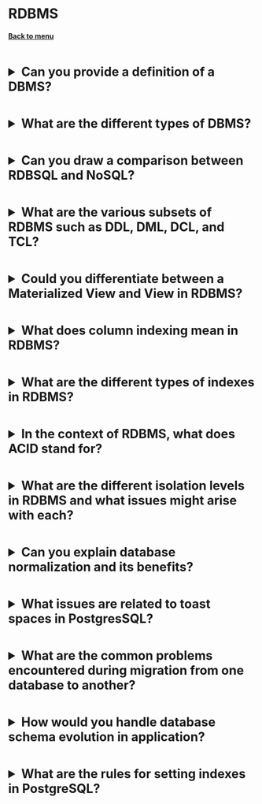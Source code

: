 <h1>RDBMS</h1> 
<h4> 

[Back to menu](..%2FMenu.md)

</h4>

[//]: # (Can you provide a definition of a DBMS?)
<br>
<details>
    <summary style="font-size: 25px;">
        <b>
            Can you provide a definition of a DBMS?
        </b>
    </summary>
<br>

A Database Management System (DBMS) is software that interacts with end users,
applications, and the database itself to capture and analyze data.
A DBMS allows a user to interact with the database.

MsSQL Server is DBMS

There are several main functions of a DBMS:

- Data Storage and Independence
- Efficient Data Access
- Data Integrity and Security
- Data Administration
- Concurrent Access and Crash Recovery

</details>

[//]: # (What are the different types of DBMS?)
<br>
<details>
    <summary style="font-size: 25px;">
        <b>
            What are the different types of DBMS?
        </b>
    </summary>
<br>

**Relational (RDBSQL)** - supports SQL.
RDBMS does not support many-to-many relationships.
Defines database relationships as relations

**Non-relational (NoSQL)** - partially supports SQL (not all types)
Relations between objects are represented as non-relational,
it can be tables, a single document (json) or described by xml and so on

</details>

[//]: # (Can you draw a comparison between RDBSQL and NoSQL?)
<br>
<details>
    <summary style="font-size: 25px;">
        <b>
            Can you draw a comparison between RDBSQL and NoSQL?
        </b>
    </summary>
<br>

According to the CAP theorem, SQL is CA type,
so SQL is consistent (all clients have the same view of data)
and available (All clients can read and write) databases

noSQl is CP type, they are
consistent (all clients have the same view of data)
and Partition tolerant (Fail tolerant)

Main differences:
Data Structure: SQL table-based, NoSQL various of data structures
Scalability: SQL hard to scale horizontally, NoSQL designed for horizontal scaling
ACID Properties: SQL Full ACID, NoSQL non-full support

</details>

[//]: # (What are the various subsets of RDBMS 
         such as DDL, DML, DCL, and TCL?)
<br>
<details>
    <summary style="font-size: 25px;">
        <b>
            What are the various subsets of RDBMS 
            such as DDL, DML, DCL, and TCL?
        </b>
    </summary>
<br>

SQL (Structured Query Language) is divided into several subsets,
each is serving a different purpose:

1. DDL (Data Definition Language): This subset of SQL is used for
   defining and managing all the objects in an SQL database.
   It includes commands like CREATE, ALTER, DROP, TRUNCATE, COMMENT, and RENAME.

2. DML (Data Manipulation Language): This subset is used for
   managing data within schema objects.
   It includes commands like SELECT, INSERT, UPDATE, DELETE, and MERGE.

3. DCL (Data Control Language):
   This subset is used for controlling the permissions and access
   to the database.
   It includes commands like GRANT and REVOKE.

4. TCL (Transaction Control Language):
   This subset is used for managing different
   transactions occurring within a database.
   It includes commands like COMMIT, ROLLBACK, and SAVEPOINT.

</details>

[//]: # (Could you differentiate between a Materialized 
         View and View in RDBMS?)
<br>
<details>
    <summary style="font-size: 25px;">
        <b>
            Could you differentiate between a Materialized View 
            and View in RDBMS?
        </b>
    </summary>
<br>

**View** is a virtual table based on the result-set of an SQL statement.
Every time a view is queried, the database must run
the underlying query to produce the result set.

**if you need real-time data and are working with simple queries
or small datasets, a view can be a good choice.**

**Materialized View** is a physical copy,
snapshot or a representation of the base table.
Not need to run the underlying query every time the view is accessed.
You need to refresh the materialized view periodically to ensure
that the data is up-to-date.
Also, materialized views take up storage space.

**If you have complex queries or large datasets and need
to improve query performance, and can tolerate some data latency,
a materialized view can be a better choice.**

</details>

[//]: # (What does column indexing mean in RDBMS?)
<br>
<details>
    <summary style="font-size: 25px;">
        <b>
            What does column indexing mean in RDBMS?
        </b>
    </summary>
<br>

An index is a data structure
that improves the speed of data retrieval operations on a database table.

When you create an index on a column or set of columns,
the database creates a data structure that allows it to
find the data associated with a specific column value
(or set of values for multiple columns) more quickly.

This can significantly speed up queries that search or sort on these columns.

</details>

[//]: # (What are the different types of indexes in RDBMS?)
<br>
<details>
    <summary style="font-size: 25px;">
        <b>
            What are the different types of indexes in RDBMS?
        </b>
    </summary>
<br>

1. **B-Tree Indexes:**

* default key


* **Working:** When searching for a value, the index is traversed 
from the root node to the leaf node containing the desired key. 
This allows for efficient searching by eliminating the need 
to scan the entire table.


* **Best for:** Equality and range queries, sorting, and grouping.

2. **Hash Indexes:**

* **Working:** When searching for a value, the hash function is used 
to calculate the bucket location for the key. 
The index then directly accesses the corresponding bucket to retrieve 
the data pointer.


* **Best for:** Equality queries, where the exact value of a key is known.

3. **Bitmap Indexes:**

* **Working:** When searching for a value, 
the bitmap index is used to identify the rows that contain the desired value. 
This allows for efficient filtering of rows without accessing the actual data.


* **Best for:** Queries involving multiple equality conditions
on the same column.

4. **Full-Text Indexes:**

* **Structure:** A full-text index is used to store 
and search for words or phrases within text data. 
It typically uses inverted indexes, which map words 
to lists of document IDs where they appear.

5. **Spatial Indexes:**

* **Structure:** A spatial index is used to store and search for geometric data, 
such as points, lines, and polygons.
It typically uses R-tree or GiST structures to efficiently 
organize and search spatial data.


* **Working:** When searching for spatial data, the spatial 
index is used to identify the objects that intersect 
or are contained within the specified query region. 
This allows for efficient retrieval of relevant spatial data.


* **Best for:** Queries involving spatial relationships, 
such as finding points within a certain distance 
or polygons that intersect with each other.

6. **GIN (Generalized Inverted Index)** is a type of index in PostgreSQL 
designed for efficient full-text search and complex data types 
like arrays and JSON. 
It uses an inverted index structure, 
which maps words or values to lists of document IDs where they appear. 
This allows for fast retrieval of relevant data based on specific 
keywords or values.

</details>

[//]: # (In the context of RDBMS, what does ACID stand for?)
<br>
<details>
    <summary style="font-size: 25px;">
        <b>
            In the context of RDBMS, what does ACID stand for?
        </b>
    </summary>
<br>

ACID is an acronym in computer science that stands for Atomicity,
Consistency, Isolation, and Durability.
These are a set of properties that guarantee
that database transactions are processed reliably.

1. Atomicity: This property ensures that
   a transaction is treated as a single, indivisible unit,
   which either succeeds completely, or fails completely.
   If any part of the transaction fails,
   the entire transaction fails, and the database state is left unchanged.

2. Consistency: This property ensures that a transaction
   brings the database from one valid state to another.
   The database should satisfy a certain set of constraints,
   and any transaction carried out on the
   database should maintain these constraints.

3. Isolation: This property ensures that concurrent
   execution of transactions leaves the database in the same state
   that would have been obtained if the transactions were executed sequentially.

4. Durability: This property ensures that once
   a transaction has been committed,
   it will remain committed even in the case of a system failure.
   This is usually achieved by storing the transaction into
   a transaction log that can be reprocessed to recreate
   the system state right before any later failure.

</details>

[//]: # (What are the different isolation levels 
        in RDBMS and what issues might arise with each?)
<br>
<details>
    <summary style="font-size: 25px;">
        <b>
            What are the different isolation levels
            in RDBMS and what issues might arise with each?
        </b>
    </summary>
<br>

**Read Uncommitted:** This is the lowest level of isolation.
In this level, one transaction may read not yet
committed changes made by another transaction,
leading to `dirty reads`.
This can lead to inconsistencies in the database.

**Read Committed:** One transaction may not read changes
made by another transaction until the other transaction is committed.
However, it can lead to "non-repeatable reads",
where a single transaction reads the same row twice
but gets different data each time.

**Repeatable Read:**
Once a transaction reads a row, no other transactions can modify
it until the first transaction is finished.
However, it can lead to "phantom reads",
where a transaction re-executes a query and gets a different set of rows.

Serializable: This is the highest level of isolation.
It prevents dirty reads, non-repeatable reads, and phantom reads.
It achieves this by performing a full transaction lock,
so no other transactions can read, insert, update, or delete.

</details>

[//]: # (Can you explain database normalization and its benefits?)
<br>
<details>
    <summary style="font-size: 25px;">
        <b>
            Can you explain database normalization and its benefits?
        </b>
    </summary>
<br>

1. First Normal Form (1NF): Each table cell should contain a single value,
   and each record needs to be unique.

2. Second Normal Form (2NF):
   all non-key attributes should be fully functionally dependent
   on the primary key.

3. Third Normal Form (3NF): all non-key attributes should not depend
   on other non-key attributes.

4. Boyce-Codd Normal Form (BCNF): It is a stronger version of 3NF.
   for any dependency A → B, A should be a super key.
   It means that dependency should uniquely identify each record in the table.

5. Fourth Normal Form (4NF): it mandates that a table
   should not have multivalued dependencies.
   A multivalued dependency occurs in a database when the value of a column
   (or set of columns) depends on another column (or set of columns),
   but not on the whole key.

    ```
    If we have tables: 
    ID COURCE TEXTBOOK
    1  MATH   Algebra
    2  MATH   Geometria
    
    It need to be separeted to:
    ID COURCE - COURCE TEXTBOOK tables
    1  MATH     MATH   ALGEBRA
                MATH   GEOMETRIA
    ```

6. Fifth Normal Form (5NF): the candidate keys should imply every join dependency
   that if a table can be decomposed
   into multiple smaller tables and then joined back together
   without loss of data, then the columns used for the join
   should be a candidate key of the original table.

**Eliminates Redundant Data:** In normalization, data is stored only once,
reducing the duplication of data.
This not only saves storage space but also makes the database more efficient.

**Data Consistency:** Because data is not duplicated,
anomalies are avoided. Any additions, deletions,
or modifications to the data are carried out in one place only,
ensuring consistency.

**Database Structure Flexibility:** Normalized databases can easily be changed,
and they are more flexible for querying and reporting.

**Improved Database Performance:** Normalization simplifies indexes
and constraints, which leads to more efficient database performance.

**Easier to Maintain:** Normalized databases are generally
easier to maintain due to their simplified
structure and reduced data redundancy.

</details>

[//]: # (What issues are related to toast spaces in PostgreSQL?)
<br>
<details>
    <summary style="font-size: 25px;">
        <b>
            What issues are related to toast spaces in PostgresSQL?
        </b>
    </summary>
<br>

TOAST (The Oversize-Attribute Storage Technique) is a mechanism
in PostgresSQL that allows it to handle large data values.

When a row contains large data types such as TEXT or BYTEA
and the total row size exceeds a certain limit (around 8KB).

TOAST comes into action, and these large data fields
are compressed and/or broken up into smaller chunks
to be stored in a separate TOAST table.

Problems with TOAST space usage generally arise when
there is a large amount of TOAST data.
Too much TOAST data can lead to:

- longer backup times
- increased disk usage
- longer query times
- difficulties in managing the instance.

Mechanism of work:

- Large Data Arrives (around 8KB)
- TOAST Checks If Compression Is Needed to fit size of 8KB
- If compression doesn't bring, the data is divided into chunks.
  (about 2KB by default)
- Chunks Are Stored In TOAST Table: special table
  associated with the original table.
  Each chunk has a pointer that keeps track order of the chunks.
- Original Table Stores TOAST Value (TOAST ID and TOAST table)

</details>

[//]: # (What are the common problems encountered 
        during migration from one database to another?)
<br>
<details>
    <summary style="font-size: 25px;">
        <b>
            What are the common problems encountered 
            during migration from one database to another?
        </b>
    </summary>
<br>

- **Schema, Constraints and Data Type Incompatibilities:**
  Different databases may use different data types
  or maintain different constraints
- **Large Data Volume:** time-consuming
- **Data Consistency**
- **Code Conversion:** in case if back application has quite specific calls
- **Performance Issues:** unexpected performance degradation
- **Vendor Lock-in:** // **Training** // **Cost**

</details>

[//]: # (How would you handle database schema evolution in application?)
<br>
<details>
    <summary style="font-size: 25px;">
        <b>
            How would you handle database schema evolution in application?
        </b>
    </summary>
<br>

Database schema evolution in application can be effectively managed
using database migration tools such as Flyway or Liquibase.
These tools allow for version-controlled,
ordered changes to your database schema,
maintaining data integrity throughout the evolution process.

</details>

[//]: # (What are the rules for setting indexes in PostgreSQL?)
<br>
<details>
    <summary style="font-size: 25px;">
        <b>
            What are the rules for setting indexes in PostgreSQL?
        </b>
    </summary>
<br>

Rules for Setting Indexes in PostgreSQL:

**1. Choose the right columns:**

* **Uniqueness:** Indexes are most effective on columns with unique values 
or a high degree of uniqueness.
* **Selectivity:** Columns used in WHERE clauses or JOIN conditions 
are good candidates for indexing, as they help filter data efficiently.
* **Frequency of use:** Columns that are frequently queried 
are good candidates for indexing, as they can significantly speed up queries.
* Avoid indexing rarely used columns

**2. Consider data types:**

* Indexes work best on data types with fixed length and well-defined ordering, 
such as integers, dates, and strings.
* Indexes on variable-length data types like text or JSON can be less effective.

**3. Use B-tree indexes for most cases:**

* B-tree indexes are the most common and versatile type of index in PostgreSQL. 
They are efficient for both equality and range queries.

**4. Consider other index types for specific needs:**

* **Hash indexes:** Faster for equality queries but not for range queries.
* **GIN indexes:** Efficient for full-text search and complex data types 
like arrays and JSON.
* **GiST indexes:** Efficient for spatial data and geometric queries.

**5. Monitor index usage:**

* Use the `pg_stat_all_indexes` view to monitor index usage 
and identify unused or inefficient indexes.

**6. Consider partial indexes:**

* Partial indexes can be used to index only a subset of rows, 
reducing storage space and improving performance for specific queries.

</details>